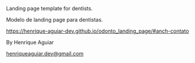 Landing page template for dentists.

Modelo de landing page para dentistas.

https://henrique-aguiar-dev.github.io/odonto_landing_page/#anch-contato

By Henrique Aguiar

henriqueaguiar.dev@gmail.com
